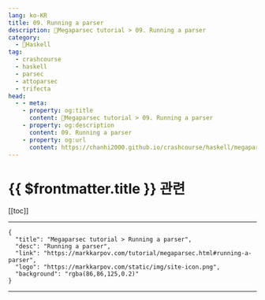 ```yaml
---
lang: ko-KR
title: 09. Running a parser
description: 🐑Megaparsec tutorial > 09. Running a parser
category:
  - 🐑Haskell
tag: 
  - crashcourse
  - haskell
  - parsec
  - attoparsec
  - trifecta
head:
  - - meta:
    - property: og:title
      content: 🐑Megaparsec tutorial > 09. Running a parser
    - property: og:description
      content: 09. Running a parser
    - property: og:url
      content: https://chanhi2000.github.io/crashcourse/haskell/megaparsec/09.html
---
```


# {{ $frontmatter.title }} 관련

[[toc]]

---

```component VPCard
{
  "title": "Megaparsec tutorial > Running a parser",
  "desc": "Running a parser",
  "link": "https://markkarpov.com/tutorial/megaparsec.html#running-a-parser",
  "logo": "https://markkarpov.com/static/img/site-icon.png",
  "background": "rgba(86,86,125,0.2)"
}
```

---

<TagLinks />